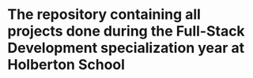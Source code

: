 # The repository containing all projects done during the Full-Stack Development specialization year at Holberton School
